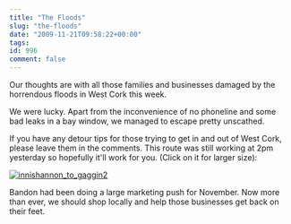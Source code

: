 ```yaml
---
title: "The Floods"
slug: "the-floods"
date: "2009-11-21T09:58:22+00:00"
tags:
id: 996
comment: false
---
```


Our thoughts are with all those families and businesses damaged by the horrendous floods in West Cork this week. 

We were lucky. Apart from the inconvenience of no phoneline and some bad leaks in a bay window, we managed to escape pretty unscathed. 

If you have any detour tips for those trying to get in and out of West Cork, please leave them in the comments. This route was still working at 2pm yesterday so hopefully it'll work for you. (Click on it for larger size):

[![innishannon_to_gaggin2](http://photos2.pix.ie/44/9B/449B3858EF074DC69784683CDED44788-500.jpg)](http://pix.ie/conor/1356846 "innishannon_to_gaggin2 by conor")

Bandon had been doing a large marketing push for November. Now more than ever, we should shop locally and help those businesses get back on their feet.
